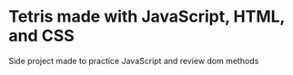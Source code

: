 # Tetris made with JavaScript, HTML, and CSS

Side project made to practice JavaScript and review dom methods
